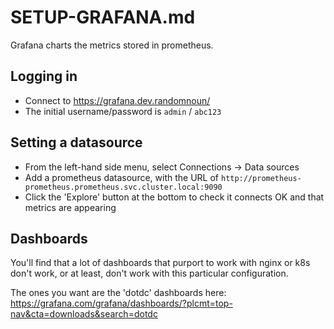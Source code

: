# SETUP-GRAFANA.md

Grafana charts the metrics stored in prometheus.

## Logging in

* Connect to https://grafana.dev.randomnoun/
* The initial username/password is `admin` / `abc123` 

## Setting a datasource

* From the left-hand side menu, select Connections -> Data sources
* Add a prometheus datasource, with the URL of `http://prometheus-prometheus.prometheus.svc.cluster.local:9090`
* Click the 'Explore' button at the bottom to check it connects OK and that metrics are appearing

## Dashboards

You'll find that a lot of dashboards that purport to work with nginx or k8s don't work, or at least, don't work with this particular configuration.

The ones you want are the 'dotdc' dashboards here: https://grafana.com/grafana/dashboards/?plcmt=top-nav&cta=downloads&search=dotdc


